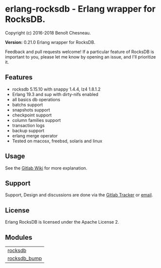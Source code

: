 

# erlang-rocksdb - Erlang wrapper for RocksDB. #

Copyright (c) 2016-2018 Benoît Chesneau.

__Version:__ 0.21.0 Erlang wrapper for RocksDB.

Feedback and pull requests welcome! If a particular feature of RocksDB is important to you, please let me know by opening an issue, and I'll prioritize it.

## Features

- rocksdb 5.15.10 with snappy 1.4.4, lz4 1.8.1.2
- Erlang 19.3 and sup with dirty-nifs enabled
- all basics db operations
- batchs support
- snapshots support
- checkpoint support
- column families support
- transaction logs
- backup support
- erlang merge operator
- Tested on macosx, freebsd, solaris and linux

## Usage

See the [Gitlab Wiki](https://gitlab.com/barrel-db/erlang-rocksdb/wikis/home) for more explanation.

## Support

Support, Design and discussions are done via the [Gitlab Tracker](https://gitlab.com/barrel-db/erlang-rocksdb/issues) or [email](mailto:incoming+barrel-db/erlang-rocksdb@gitlab.com).

## License

Erlang RocksDB is licensed under the Apache License 2.


## Modules ##


<table width="100%" border="0" summary="list of modules">
<tr><td><a href="http://gitlab.com/barrel-db/erlang-rocksdb/blob/master/doc/rocksdb.md" class="module">rocksdb</a></td></tr>
<tr><td><a href="http://gitlab.com/barrel-db/erlang-rocksdb/blob/master/doc/rocksdb_bump.md" class="module">rocksdb_bump</a></td></tr></table>


